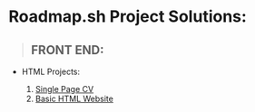 # Roadmap.sh Project Solutions:

> ## FRONT END:
- HTML Projects:

    1) [Single Page CV]()
    2) [Basic HTML Website]()
